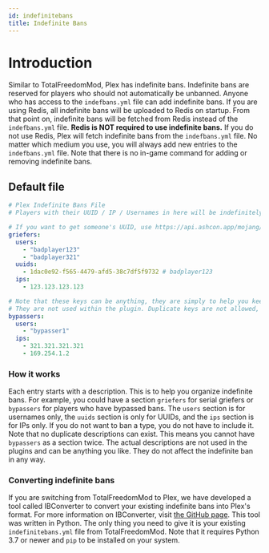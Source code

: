 ```yaml
---
id: indefinitebans
title: Indefinite Bans
---
```


# Introduction
Similar to TotalFreedomMod, Plex has indefinite bans. Indefinite bans are reserved for players who should not automatically be unbanned. Anyone who has access to the `indefbans.yml` file can add indefinite bans. If you are using Redis, all indefinite bans will be uploaded to Redis on startup. From that point on, indefinite bans will be fetched from Redis instead of the `indefbans.yml` file. **Redis is NOT required to use indefinite bans.** If you do not use Redis, Plex will fetch indefinite bans from the `indefbans.yml` file. No matter which medium you use, you will always add new entries to the `indefbans.yml` file. Note that there is no in-game command for adding or removing indefinite bans.

## Default file
```yaml title=/plugins/Plex/indefbans.yml
# Plex Indefinite Bans File
# Players with their UUID / IP / Usernames in here will be indefinitely banned until removed

# If you want to get someone's UUID, use https://api.ashcon.app/mojang/v2/user/<username>
griefers:
  users:
    - "badplayer123"
    - "badplayer321"
  uuids:
    - 1dac0e92-f565-4479-afd5-38c7df5f9732 # badplayer123
  ips:
    - 123.123.123.123

# Note that these keys can be anything, they are simply to help you keep things organized.
# They are not used within the plugin. Duplicate keys are not allowed, and will not work.
bypassers:
  users:
    - "bypasser1"
  ips:
    - 321.321.321.321
    - 169.254.1.2
```

### How it works
Each entry starts with a description. This is to help you organize indefinite bans. For example, you could have a section `griefers` for serial griefers or `bypassers` for players who have bypassed bans. The `users` section is for usernames only, the `uuids` section is only for UUIDs, and the `ips` section is for IPs only. If you do not want to ban a type, you do not have to include it. Note that no duplicate descriptions can exist. This means you cannot have `bypassers` as a section twice. The actual descriptions are not used in the plugins and can be anything you like. They do not affect the indefinite ban in any way.

### Converting indefinite bans
If you are switching from TotalFreedomMod to Plex, we have developed a tool called IBConverter to convert your existing indefinite bans into Plex's format. For more information on IBConverter, visit [the GitHub page](https://github.com/PlexDevelopment/IBConverter). This tool was written in Python. The only thing you need to give it is your existing `indefinitebans.yml` file from TotalFreedomMod. Note that it requires Python 3.7 or newer and `pip` to be installed on your system.